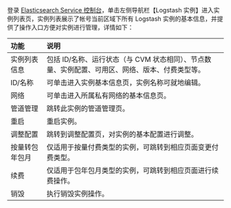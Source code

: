 登录 [Elasticsearch Service 控制台](https://console.cloud.tencent.com/es)，单击左侧导航栏【Logstash 实例】进入实例列表页，实例列表展示了帐号当前区域下所有 Logstash 实例的基本信息，并提供了操作入口方便对实例进行管理，详情如下：

| 功能           | 说明                                                         |
| :------------- | :----------------------------------------------------------- |
| 实例列表信息   | 包括 ID/名称、运行状态（与 CVM 状态相同）、节点数量、实例配置、可用区、网络、版本、付费类型等。 |
| ID/名称        | 可单击进入实例基本信息页，实例名称可就地编辑。               |
| 网络           | 可单击进入所属私有网络的基本信息页。                         |
| 管道管理       | 跳转此实例的管道管理页。                                     |
| 重启           | 重启实例。                                                   |
| 调整配置       | 跳转到调整配置页，对实例的基本配置进行调整。                 |
| 按量转包年包月 | 仅适用于按量付费类型的实例，可跳转到相应页面变更付费类型。   |
| 续费           | 仅适用于包年包月类型的实例，可跳转到相应页面进行续费操作。   |
| 销毁           | 执行销毁实例操作。               |

